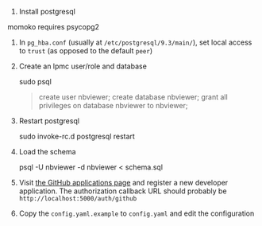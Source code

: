 1. Install postgresql

momoko requires psycopg2 

1. In `pg_hba.conf` (usually at `/etc/postgresql/9.3/main/`),
set local access to `trust` (as opposed to the default `peer`)

1. Create an lpmc user/role and database

    sudo psql
    > create user nbviewer;
    > create database nbviewer;
    > grant all privileges on database nbviewer to nbviewer;

1. Restart postgresql

    sudo invoke-rc.d postgresql restart

1. Load the schema

   psql -U nbviewer -d nbviewer < schema.sql

1. Visit [the GitHub applications page](https://github.com/settings/applications)
and register a new developer application.
The authorization callback URL should probably be `http://localhost:5000/auth/github`

1. Copy the `config.yaml.example` to `config.yaml` and edit the configuration
